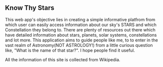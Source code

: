 ## Know Thy Stars

This web app's objective lies in creating a simple informative platfrom from which user can easily access information about our sky's STARS and
which Constellation they belong to. There are plenty of resources out there which have detailed information about stars, planets, solar systems, constellations and lot more. This application aims to guide people like me, to to enter in the vast realm of Astronomy(NOT ASTROLOGY!) from a little curious question like, "What is the name of that star?". I hope people find it useful.

All the information of this site is collected from Wikipedia.
